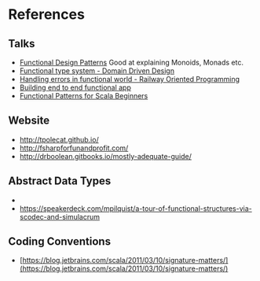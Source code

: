 # References

## Talks

* [Functional Design Patterns](https://vimeo.com/113588389) Good at explaining Monoids, Monads etc.
* [Functional type system - Domain Driven Design](http://fsharpforfunandprofit.com/ddd/)
* [Handling errors in functional world - Railway Oriented Programming](http://fsharpforfunandprofit.com/rop/)
* [Building end to end functional app](https://vimeo.com/131196782)
* [Functional Patterns for Scala Beginners](https://www.parleys.com/tutorial/functional-patterns-scala-beginners)


## Website

* http://tpolecat.github.io/
* http://fsharpforfunandprofit.com/
* http://drboolean.gitbooks.io/mostly-adequate-guide/

## Abstract Data Types

* 
* https://speakerdeck.com/mpilquist/a-tour-of-functional-structures-via-scodec-and-simulacrum

## Coding Conventions

- [https://blog.jetbrains.com/scala/2011/03/10/signature-matters/](https://blog.jetbrains.com/scala/2011/03/10/signature-matters/)